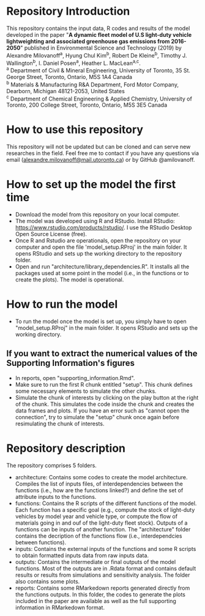# Repository Introduction
This repository contains the input data, R codes and results of the model developed in the paper "**A dynamic fleet model of U.S light-duty vehicle lightweighting and associated greenhouse gas emissions from 2016-2050**" published in Environmental Science and Technology (2019) by Alexandre Milovanoff<sup>a</sup>, Hyung Chul Kim<sup>b</sup>, Robert De Kleine<sup>b</sup>, Timothy J. Wallington<sup>b</sup>, I. Daniel Posen<sup>a</sup>, Heather L. MacLean<sup>a,c</sup>.  
<sup>a</sup> Department of Civil & Mineral Engineering, University of Toronto, 35 St. George Street, Toronto, Ontario, M5S 1A4 Canada  
<sup>b</sup> Materials & Manufacturing R&A Department, Ford Motor Company, Dearborn, Michigan 48121-2053, United States  
<sup>c</sup> Department of Chemical Engineering & Applied Chemistry, University of Toronto, 200 College Street, Toronto, Ontario, M5S 3E5 Canada  

# How to use this repository
This repository will not be updated but can be cloned and can serve new researches in the field. Feel free me to contact if you have any questions via email (alexandre.milovanoff@mail.utoronto.ca) or by GitHub @amilovanoff.

# How to set up the model the first time
* Download the model from this repository on your local computer.
* The model was developed using R and RStudio. Install RStudio: https://www.rstudio.com/products/rstudio/. I use the RStudio Desktop Open Source License (free).
* Once R and Rstudio are operationals, open the repository on your computer and open the file 'model_setup.RProj' in the main folder. It opens RStudio and sets up the working directory to the repository folder.
* Open and run "architecture/library_dependencies.R". It installs all the packages used at some point in the model (i.e., in the functions or to create the plots). The model is operational.

# How to run the model
* To run the model once the model is set up, you simply have to open "model_setup.RProj" in the main folder. It opens RStudio and sets up the working directory.

## If you want to extract the numerical values of the Supporting Information's figures
* In reports, open "supporting_information.Rmd". 
* Make sure to run the first R chunk entitled "setup". This chunk defines some necessary elements to simulate the other chunks.
* Simulate the chunk of interests by clicking on the play button at the right of the chunk. This simulates the code inside the chunk and creates the data frames and plots. If you have an error such as "cannot open the connection", try to simulate the "setup" chunk once again before resimulating the chunk of interests.

# Repository description
The repository comprises 5 folders.
* architecture: Contains some codes to create the model architecture. Compiles the list of inputs files, of interdependencies between the functions (i.e., how are the functions linked?) and define the set of attribute inputs to the functions.
* functions: Contains the R scripts of the different functions of the model. Each function has a specific goal (e.g., compute the stock of light-duty vehicles by model year and vehicle type, or compute the flow of materials going in and ouf of the light-duty fleet stock). Outputs of a functions can be inputs of another function. The "architecture" folder contains the decription of the functions flow (i.e., interdependcies between functions).
* inputs: Contains the external inputs of the functions and some R scripts to obtain formatted inputs data from raw inputs data.
* outputs: Contains the intermediate or final outputs of the model functions. Most of the outputs are in .Rdata format and contains default results or results from simulations and sensitivity analysis. The folder also contains some plots.
* reports: Contains some RMarkedown reports generated directly from the functions outputs. In this folder, the codes to generate the plots included in the paper are available as well as the full supporting information in RMarkedown format.


